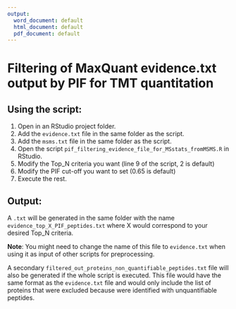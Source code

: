 ```yaml
---
output:
  word_document: default
  html_document: default
  pdf_document: default
---
```

# Filtering of MaxQuant evidence.txt output by PIF for TMT quantitation

## Using the script:  

1. Open in an RStudio project folder.
2. Add the `evidence.txt` file in the same folder as the script.
3. Add the `msms.txt` file in the same folder as the script.
3. Open the script `pif_filtering_evidence_file_for_MSstats_fromMSMS.R` in RStudio.
4. Modify the Top_N criteria you want (line 9 of the script, 2 is default)
5. Modify the PIF cut-off you want to set (0.65 is default)
6. Execute the rest.

## Output:

A `.txt` will be generated in the same folder with the name `evidence_top_X_PIF_peptides.txt` where X would correspond to your desired Top_N criteria.  

__Note__: You might need to change the name of this file to `evidence.txt` when using it as input of other scripts for preprocessing. 

A secondary `filtered_out_proteins_non_quantifiable_peptides.txt` file will also be generated if the whole script is executed. This file would have the same format as the `evidence.txt` file and would only include the list of proteins that were excluded because were identified with unquantifiable peptides. 
